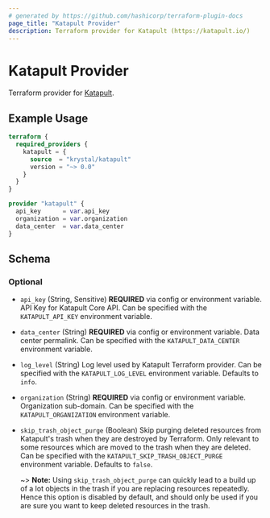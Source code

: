 ```yaml
---
# generated by https://github.com/hashicorp/terraform-plugin-docs
page_title: "Katapult Provider"
description: Terraform provider for Katapult (https://katapult.io/)
---
```


# Katapult Provider

Terraform provider for [Katapult](https://katapult.io/).

## Example Usage

```terraform
terraform {
  required_providers {
    katapult = {
      source  = "krystal/katapult"
      version = "~> 0.0"
    }
  }
}

provider "katapult" {
  api_key      = var.api_key
  organization = var.organization
  data_center  = var.data_center
}
```

<!-- schema generated by tfplugindocs -->
## Schema

### Optional

- `api_key` (String, Sensitive) **REQUIRED** via config or environment variable. API Key for Katapult Core API. Can be specified with the `KATAPULT_API_KEY` environment variable.
- `data_center` (String) **REQUIRED** via config or environment variable. Data center permalink. Can be specified with the `KATAPULT_DATA_CENTER` environment variable.
- `log_level` (String) Log level used by Katapult Terraform provider. Can be specified with the `KATAPULT_LOG_LEVEL` environment variable. Defaults to `info`.
- `organization` (String) **REQUIRED** via config or environment variable. Organization sub-domain. Can be specified with the `KATAPULT_ORGANIZATION` environment variable.
- `skip_trash_object_purge` (Boolean) Skip purging deleted resources from Katapult's trash when they are destroyed by Terraform. Only relevant to some resources which are moved to the trash when they are deleted. Can be specified with the
`KATAPULT_SKIP_TRASH_OBJECT_PURGE` environment variable. Defaults to `false`.

  ~> **Note:** Using `skip_trash_object_purge` can quickly lead to a build up of a lot objects in the trash if you are replacing resources repeatedly. Hence this option is disabled by default, and should only be used if you are sure you want to keep deleted resources in the trash.
